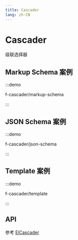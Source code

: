 ```yaml
---
title: Cascader
lang: zh-CN
---
```


# Cascader

级联选择器

## Markup Schema 案例

:::demo

f-cascader/markup-schema

:::

## JSON Schema 案例

:::demo

f-cascader/json-schema

:::

## Template 案例

:::demo

f-cascader/template

:::

## API

参考 [ElCascader](https://element-plus.org/zh-CN/component/cascader.html)
